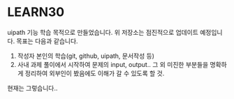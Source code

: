# LEARN30

uipath 기능 학습 목적으로 만들었습니다.
위 저장소는 점진적으로 업데이트 예정입니다. 목표는 다음과 같습니다.

1. 작성자 본인의 학습(git, github, uipath, 문서작성 등)
2. 사내 과제 풀이에서 시작하여 문제의 input, output.. 그 외 미진한 부분들을 명확하게 정리하여 외부인이 봤음에도 이해가 갈 수 있도록 할 것.

현재는 그렇습니다..
